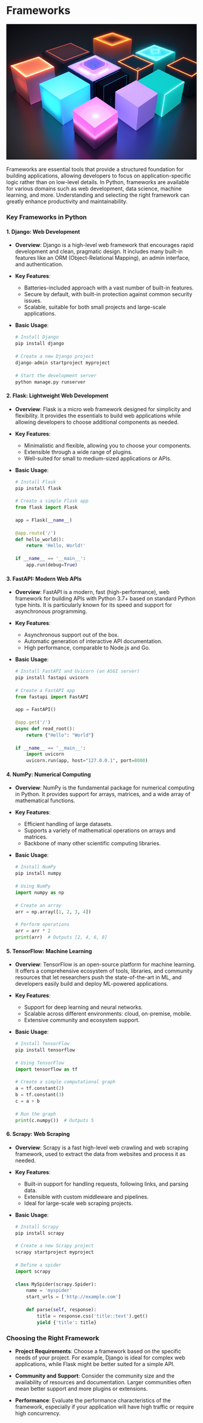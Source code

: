 # Frameworks

![Frameworks](../static/images/frameworks.png)

Frameworks are essential tools that provide a structured foundation for building applications, allowing developers to focus on application-specific logic rather than on low-level details. In Python, frameworks are available for various domains such as web development, data science, machine learning, and more. Understanding and selecting the right framework can greatly enhance productivity and maintainability.

### Key Frameworks in Python

#### 1. **Django**: Web Development

- **Overview**: Django is a high-level web framework that encourages rapid development and clean, pragmatic design. It includes many built-in features like an ORM (Object-Relational Mapping), an admin interface, and authentication.

- **Key Features**:
  - Batteries-included approach with a vast number of built-in features.
  - Secure by default, with built-in protection against common security issues.
  - Scalable, suitable for both small projects and large-scale applications.

- **Basic Usage**:
  ```python
  # Install Django
  pip install django
  
  # Create a new Django project
  django-admin startproject myproject
  
  # Start the development server
  python manage.py runserver
  ```

#### 2. **Flask**: Lightweight Web Development

- **Overview**: Flask is a micro web framework designed for simplicity and flexibility. It provides the essentials to build web applications while allowing developers to choose additional components as needed.

- **Key Features**:
  - Minimalistic and flexible, allowing you to choose your components.
  - Extensible through a wide range of plugins.
  - Well-suited for small to medium-sized applications or APIs.

- **Basic Usage**:
  ```python
  # Install Flask
  pip install flask

  # Create a simple Flask app
  from flask import Flask

  app = Flask(__name__)

  @app.route('/')
  def hello_world():
      return 'Hello, World!'

  if __name__ == '__main__':
      app.run(debug=True)
  ```

#### 3. **FastAPI**: Modern Web APIs

- **Overview**: FastAPI is a modern, fast (high-performance), web framework for building APIs with Python 3.7+ based on standard Python type hints. It is particularly known for its speed and support for asynchronous programming.

- **Key Features**:
  - Asynchronous support out of the box.
  - Automatic generation of interactive API documentation.
  - High performance, comparable to Node.js and Go.

- **Basic Usage**:
  ```python
  # Install FastAPI and Uvicorn (an ASGI server)
  pip install fastapi uvicorn

  # Create a FastAPI app
  from fastapi import FastAPI

  app = FastAPI()

  @app.get('/')
  async def read_root():
      return {"Hello": "World"}

  if __name__ == '__main__':
      import uvicorn
      uvicorn.run(app, host="127.0.0.1", port=8000)
  ```

#### 4. **NumPy**: Numerical Computing

- **Overview**: NumPy is the fundamental package for numerical computing in Python. It provides support for arrays, matrices, and a wide array of mathematical functions.

- **Key Features**:
  - Efficient handling of large datasets.
  - Supports a variety of mathematical operations on arrays and matrices.
  - Backbone of many other scientific computing libraries.

- **Basic Usage**:
  ```python
  # Install NumPy
  pip install numpy

  # Using NumPy
  import numpy as np

  # Create an array
  arr = np.array([1, 2, 3, 4])

  # Perform operations
  arr = arr * 2
  print(arr)  # Outputs [2, 4, 6, 8]
  ```

#### 5. **TensorFlow**: Machine Learning

- **Overview**: TensorFlow is an open-source platform for machine learning. It offers a comprehensive ecosystem of tools, libraries, and community resources that let researchers push the state-of-the-art in ML, and developers easily build and deploy ML-powered applications.

- **Key Features**:
  - Support for deep learning and neural networks.
  - Scalable across different environments: cloud, on-premise, mobile.
  - Extensive community and ecosystem support.

- **Basic Usage**:
  ```python
  # Install TensorFlow
  pip install tensorflow

  # Using TensorFlow
  import tensorflow as tf

  # Create a simple computational graph
  a = tf.constant(2)
  b = tf.constant(3)
  c = a + b

  # Run the graph
  print(c.numpy())  # Outputs 5
  ```

#### 6. **Scrapy**: Web Scraping

- **Overview**: Scrapy is a fast high-level web crawling and web scraping framework, used to extract the data from websites and process it as needed.

- **Key Features**:
  - Built-in support for handling requests, following links, and parsing data.
  - Extensible with custom middleware and pipelines.
  - Ideal for large-scale web scraping projects.

- **Basic Usage**:
  ```python
  # Install Scrapy
  pip install scrapy

  # Create a new Scrapy project
  scrapy startproject myproject

  # Define a spider
  import scrapy

  class MySpider(scrapy.Spider):
      name = 'myspider'
      start_urls = ['http://example.com']

      def parse(self, response):
          title = response.css('title::text').get()
          yield {'title': title}
  ```

### Choosing the Right Framework

- **Project Requirements**: Choose a framework based on the specific needs of your project. For example, Django is ideal for complex web applications, while Flask might be better suited for a simple API.

- **Community and Support**: Consider the community size and the availability of resources and documentation. Larger communities often mean better support and more plugins or extensions.

- **Performance**: Evaluate the performance characteristics of the framework, especially if your application will have high traffic or require high concurrency.
